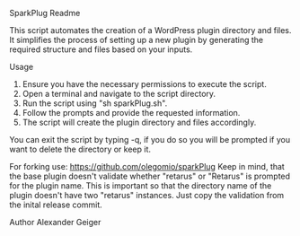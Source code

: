 SparkPlug Readme

This script automates the creation of a WordPress plugin directory and files. It simplifies the process of setting up a new plugin by generating the required structure and files based on your inputs.

Usage
1. Ensure you have the necessary permissions to execute the script.
2. Open a terminal and navigate to the script directory.
3. Run the script using "sh sparkPlug.sh".
4. Follow the prompts and provide the requested information.
5. The script will create the plugin directory and files accordingly.


You can exit the script by typing -q, if you do so you will be prompted if you want to delete the directory or keep it.

For forking use: https://github.com/olegomio/sparkPlug
Keep in mind, that the base plugin doesn't validate whether "retarus" or "Retarus" is prompted for the plugin name. This is important so that the directory name of the plugin doesn't have two "retarus" instances. Just copy the validation from the inital release commit.

Author
Alexander Geiger 
